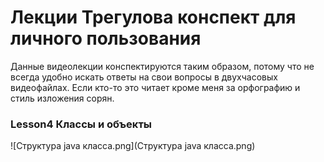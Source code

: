 # Лекции Трегулова конспект для личного пользования
Данные видеолекции конспектируются таким образом, потому что не всегда удобно искать ответы на свои вопросы в
двухчасовых видеофайлах. Если кто-то это читает кроме меня за орфографию и стиль изложения сорян.

### Lesson4 Классы и объекты
![Структура java класса.png](Структура java класса.png)